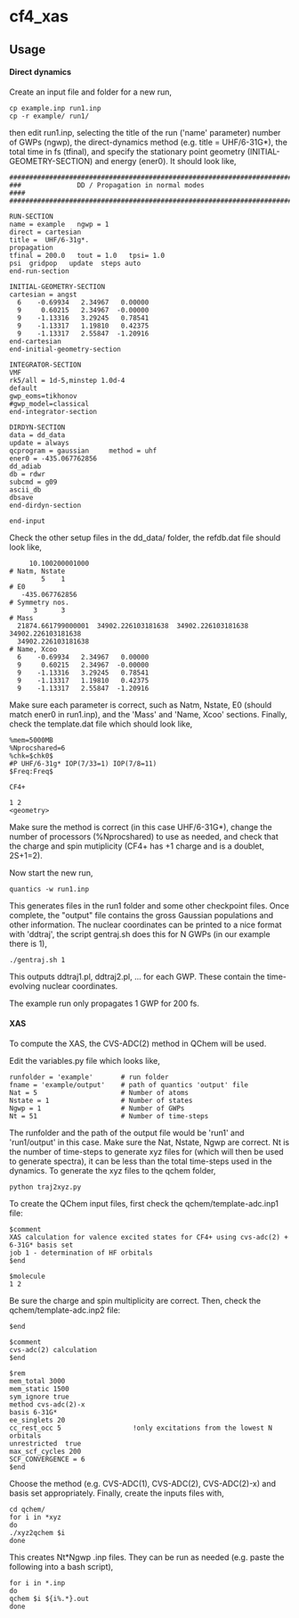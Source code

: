 # cf4_xas

## Usage

#### Direct dynamics

Create an input file and folder for a new run,

	cp example.inp run1.inp
	cp -r example/ run1/

then edit run1.inp, selecting the title of the run ('name' parameter) number of GWPs (ngwp), the direct-dynamics method (e.g. title = UHF/6-31G\*), the total time in fs (tfinal), and specify the stationary point geometry (INITIAL-GEOMETRY-SECTION) and energy (ener0). It should look like,

	#######################################################################         
	###              DD / Propagation in normal modes                  ####
	#######################################################################         
	
	RUN-SECTION                                                                     
	name = example   ngwp = 1
	direct = cartesian 
	title =  UHF/6-31g*. 
	propagation
	tfinal = 200.0   tout = 1.0   tpsi= 1.0                       
	psi  gridpop   update  steps auto
	end-run-section                                                                 
	
	INITIAL-GEOMETRY-SECTION
	cartesian = angst
	  6    -0.69934   2.34967   0.00000 
	  9     0.60215   2.34967  -0.00000 
	  9    -1.13316   3.29245   0.78541 
	  9    -1.13317   1.19810   0.42375 
	  9    -1.13317   2.55847  -1.20916 
	end-cartesian
	end-initial-geometry-section
	                         
	INTEGRATOR-SECTION       
	VMF
	rk5/all = 1d-5,minstep 1.0d-4
	default
	gwp_eoms=tikhonov
	#gwp_model=classical
	end-integrator-section
	
	DIRDYN-SECTION
	data = dd_data
	update = always
	qcprogram = gaussian     method = uhf 
	ener0 = -435.067762856
	dd_adiab
	db = rdwr
	subcmd = g09
	ascii_db
	dbsave
	end-dirdyn-section
	
	end-input
	

Check the other setup files in the dd\_data/ folder, the refdb.dat file should look like,

	     10.100200001000
	# Natm, Nstate
	        5    1
	# E0
	   -435.067762856
	# Symmetry nos.
	      3      3
	# Mass 
	  21874.661799000001  34902.226103181638  34902.226103181638  34902.226103181638
	  34902.226103181638
	# Name, Xcoo
	  6    -0.69934   2.34967   0.00000
	  9     0.60215   2.34967  -0.00000
	  9    -1.13316   3.29245   0.78541
	  9    -1.13317   1.19810   0.42375
	  9    -1.13317   2.55847  -1.20916	

Make sure each parameter is correct, such as Natm, Nstate, E0 (should match ener0 in run1.inp), and the 'Mass' and 'Name, Xcoo' sections. Finally, check the template.dat file which should look like,

	%mem=5000MB
	%Nprocshared=6
	%chk=$chk0$
	#P UHF/6-31g* IOP(7/33=1) IOP(7/8=11) 
	$Freq:Freq$
	
	CF4+
	
	1 2
	<geometry>
	
	
Make sure the method is correct (in this case UHF/6-31G\*), change the number of processors (%Nprocshared) to use as needed, and check that the charge and spin mutiplicity (CF4+ has +1 charge and is a doublet, 2S+1=2).

Now start the new run,

	quantics -w run1.inp

This generates files in the run1 folder and some other checkpoint files. Once complete, the "output" file contains the gross Gaussian populations and other information. The nuclear coordinates can be printed to a nice format with 'ddtraj', the script gentraj.sh does this for N GWPs (in our example there is 1),

	./gentraj.sh 1

This outputs ddtraj1.pl, ddtraj2.pl, ... for each GWP. These contain the time-evolving nuclear coordinates.

The example run only propagates 1 GWP for 200 fs.

#### XAS

To compute the XAS, the CVS-ADC(2) method in QChem will be used.

Edit the variables.py file which looks like,

	runfolder = 'example' 	    # run folder
	fname = 'example/output'    # path of quantics 'output' file
	Nat = 5                     # Number of atoms
	Nstate = 1                  # Number of states
	Ngwp = 1                    # Number of GWPs
	Nt = 51                     # Number of time-steps

The runfolder and the path of the output file would be 'run1' and 'run1/output' in this case. Make sure the Nat, Nstate, Ngwp are correct. Nt is the number of time-steps to generate xyz files for (which will then be used to generate spectra), it can be less than the total time-steps used in the dynamics. To generate the xyz files to the qchem folder,

	python traj2xyz.py

To create the QChem input files, first check the qchem/template-adc.inp1 file:

	$comment
	XAS calculation for valence excited states for CF4+ using cvs-adc(2) + 6-31G* basis set
	job 1 - determination of HF orbitals
	$end
	
	$molecule
	1 2

Be sure the charge and spin multiplicity are correct. Then, check the qchem/template-adc.inp2 file:

	$end
	
	$comment
	cvs-adc(2) calculation
	$end
	
	$rem
	mem_total 3000
	mem_static 1500
	sym_ignore true
	method cvs-adc(2)-x
	basis 6-31G*
	ee_singlets 20
	cc_rest_occ 5                  !only excitations from the lowest N orbitals
	unrestricted  true
	max_scf_cycles 200
	SCF_CONVERGENCE = 6
	$end
	
Choose the method (e.g. CVS-ADC(1), CVS-ADC(2), CVS-ADC(2)-x) and basis set appropriately. Finally, create the inputs files with,

	cd qchem/
	for i in *xyz
	do
	./xyz2qchem $i
	done

This creates Nt\*Ngwp .inp files. They can be run as needed (e.g. paste the following into a bash script),

	for i in *.inp
	do
	qchem $i ${i%.*}.out	
	done
	

